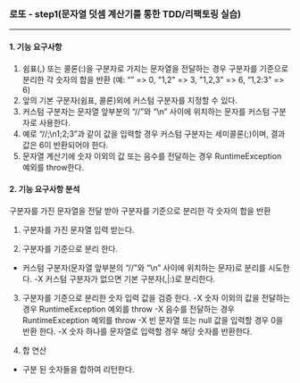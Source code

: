### 로또 - step1(문자열 덧셈 계산기를 통한 TDD/리팩토링 실습)
---
#### 1. 기능 요구사항
1) 쉼표(,) 또는 콜론(:)을 구분자로 가지는 문자열을 전달하는 경우 구분자를 기준으로 분리한 각 숫자의 합을 반환 (예: “” => 0, "1,2" => 3, "1,2,3" => 6, “1,2:3” => 6)
2) 앞의 기본 구분자(쉼표, 콜론)외에 커스텀 구분자를 지정할 수 있다.
3) 커스텀 구분자는 문자열 앞부분의 “//”와 “\n” 사이에 위치하는 문자를 커스텀 구분자로 사용한다.
4) 예로 “//;\n1;2;3”과 같이 값을 입력할 경우 커스텀 구분자는 세미콜론(;)이며, 결과 값은 6이 반환되어야 한다.
5) 문자열 계산기에 숫자 이외의 값 또는 음수를 전달하는 경우 RuntimeException 예외를 throw한다.

#### 2. 기능 요구사항 분석
구분자를 가진 문자열을 전달 받아 구분자를 기준으로 분리한 각 숫자의 합을 반환

1) 구분자를 가진 문자열 입력 받는다.

2) 구분자를 기준으로 분리 한다.
  - 커스텀 구분자(문자열 앞부분의 “//”와 “\n” 사이에 위치하는 문자)로 분리를 시도한다.
  -X 커스텀 구분자가 없으면  기본 구분자(,|:)로 분리한다.

3) 구분자를 기준으로 분리한 숫자 입력 값을 검증 한다.
  -X 숫자 이외의 값을 전달하는 경우 RuntimeException 예외를 throw
  -X 음수를 전달하는 경우 RuntimeException 예외를 throw
  -X 빈 문자열 또는 null 값을 입력할 경우 0을 반환 한다.
  -X 숫자 하나를 문자열로 입력할 경우 해당 숫자를 반환한다.

4) 합 연산
  - 구분 된 숫자들을 합하여 리턴한다.